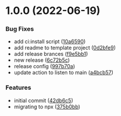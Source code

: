 # 1.0.0 (2022-06-19)


### Bug Fixes

* add ci:install script ([10a6590](https://github.com/qlik-oss/carboncopy/commit/10a659072798f4e8894fea6853e44c5739365608))
* add readme to template project ([0d2bfe9](https://github.com/qlik-oss/carboncopy/commit/0d2bfe991d533b719841ea2c900de0edf33210e1))
* add release brances ([f9e5bb1](https://github.com/qlik-oss/carboncopy/commit/f9e5bb18919514704f9a829a769338cabb452940))
* new release ([6c72b5c](https://github.com/qlik-oss/carboncopy/commit/6c72b5c3a10cf4144918c9d43decd1065de005de))
* release config ([997b70a](https://github.com/qlik-oss/carboncopy/commit/997b70a11caefed8e0d985f8e7b5bee3cab504e1))
* update action to listen to main ([a4bcb57](https://github.com/qlik-oss/carboncopy/commit/a4bcb573335d2d4c23159903d459b85b52225264))


### Features

* initial commit ([42db6c5](https://github.com/qlik-oss/carboncopy/commit/42db6c5a93f74eda389ba7646f67c043d63cb6e9))
* migrating to npx ([375b0bb](https://github.com/qlik-oss/carboncopy/commit/375b0bb17e81cd0309a41e6942b005b60454b942))
